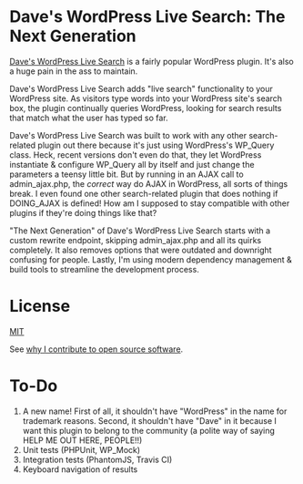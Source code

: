 Dave's WordPress Live Search: The Next Generation
=======

[Dave's WordPress Live Search](https://wordpress.org/plugins/daves-wordpress-live-search/) is a fairly popular WordPress plugin. It's also a huge pain in the ass to maintain.

Dave's WordPress Live Search adds "live search" functionality to your WordPress site. As visitors type words into your WordPress site's search box, the plugin continually queries WordPress, looking for search results that match what the user has typed so far.

Dave's WordPress Live Search was built to work with any other search-related plugin out there because it's just using WordPress's WP_Query class. Heck, recent versions don't even do that, they let WordPress instantiate & configure WP_Query all by itself and just change the parameters a teensy little bit. But by running in an AJAX call to admin_ajax.php, the *correct* way do AJAX in WordPress, all sorts of things break. I even found one other search-related plugin that does nothing if DOING_AJAX is defined! How am I supposed to stay compatible with other plugins if they're doing things like that?

"The Next Generation" of Dave's WordPress Live Search starts with a custom rewrite endpoint, skipping admin_ajax.php and all its quirks completely. It also removes options that were outdated and downright confusing for people. Lastly, I'm using modern dependency management & build tools to streamline the development process.

License
=======

[MIT](http://daveross.mit-license.org/)

See [why I contribute to open source software](https://davidmichaelross.com/blog/contribute-open-source-software/).

To-Do
=======
1. A new name! First of all, it shouldn't have "WordPress" in the name for trademark reasons. Second, it shouldn't have "Dave" in it because I want this plugin to belong to the community (a polite way of saying HELP ME OUT HERE, PEOPLE!!)
2. Unit tests (PHPUnit, WP_Mock)
3. Integration tests (PhantomJS, Travis CI)
4. Keyboard navigation of results
